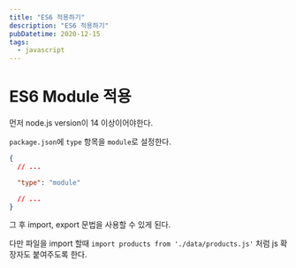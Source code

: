 ```yaml
---
title: "ES6 적용하기"
description: "ES6 적용하기"
pubDatetime: 2020-12-15
tags:
  - javascript
---
```


# ES6 Module 적용

먼저 node.js version이 14 이상이어야한다.

`package.json`에 `type` 항목을 `module`로 설정한다.

```json
{
  // ...

  "type": "module"

  // ...
}
```

그 후 import, export 문법을 사용할 수 있게 된다.

다만 파일을 import 할때 `import products from './data/products.js'` 처럼 js 확장자도 붙여주도록 한다.

